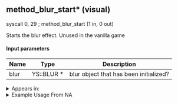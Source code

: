 ## method_blur_start* (visual)

syscall 0, 29 ; method_blur_start (1 in, 0 out)

Starts the blur effect. Unused in the vanilla game

#### Input parameters
| Name | Type | Description
|------|------|------------
| blur   | YS::BLUR *   | blur object that has been initialized?




<details>
	<summary>Appears in:</summary>

</details>

<details>
	<summary>Example Usage From NA</summary>

</details>

